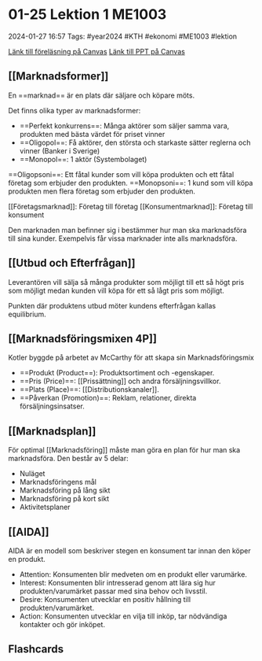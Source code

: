 # 01-25 Lektion 1 ME1003

2024-01-27 16:57
Tags: #year2024 #KTH #ekonomi #ME1003 #lektion

[Länk till föreläsning på Canvas](https://kaf.canvas.kth.se/media/F5+Marknadsf%C3%B6ring+P4+V22+SWE+2022-03-28+MOH/0_kklxi9ps/660304)
[Länk till PPT på Canvas](https://canvas.kth.se/courses/44986/files/folder/2.%20F%C3%B6rel%C3%A4sningar?preview=7551861)

## [[Marknadsformer]]

En ==marknad== är en plats där säljare och köpare möts.

Det finns olika typer av marknadsformer:

- ==Perfekt konkurrens==: Många aktörer som säljer samma vara, produkten med bästa värdet för priset vinner
- ==Oligopol==: Få aktörer, den största och starkaste sätter reglerna och vinner (Banker i Sverige)
- ==Monopol==: 1 aktör (Systembolaget)

==Oligopsoni==: Ett fåtal kunder som vill köpa produkten och ett fåtal företag som erbjuder den produkten.
==Monopsoni==: 1 kund som vill köpa produkten men flera företag som erbjuder den produkten.

[[Företagsmarknad]]: Företag till företag
[[Konsumentmarknad]]: Företag till konsument

Den marknaden man befinner sig i bestämmer hur man ska marknadsföra till sina kunder. Exempelvis får vissa marknader inte alls marknadsföra.

## [[Utbud och Efterfrågan]]

Leverantören vill sälja så många produkter som möjligt till ett så högt pris som möjligt medan kunden vill köpa för ett så lågt pris som möjligt.

Punkten där produktens utbud möter kundens efterfrågan kallas equilibrium.

## [[Marknadsföringsmixen 4P]]

Kotler byggde på arbetet av McCarthy för att skapa sin Marknadsföringsmix

- ==Produkt (Product==): Produktsortiment och -egenskaper.
- ==Pris (Price)==: [[Prissättning]] och andra försäljningsvillkor.
- ==Plats (Place)==: [[Distributionskanaler]].
- ==Påverkan (Promotion)==: Reklam, relationer, direkta försäljningsinsatser.

## [[Marknadsplan]]

För optimal [[Marknadsföring]] måste man göra en plan för hur man ska marknadsföra. Den består av 5 delar:

- Nuläget
- Marknadsföringens mål
- Marknadsföring på lång sikt
- Marknadsföring på kort sikt
- Aktivitetsplaner

## [[AIDA]]

AIDA är en modell som beskriver stegen en konsument tar innan den köper en produkt.

- Attention: Konsumenten blir medveten om en produkt eller varumärke.
- Interest: Konsumenten blir intresserad genom att lära sig hur produkten/varumärket passar med sina behov och livsstil.
- Desire: Konsumenten utvecklar en positiv hållning till produkten/varumärket.
- Action: Konsumenten utvecklar en vilja till inköp, tar nödvändiga kontakter och gör inköpet.

## Flashcards
